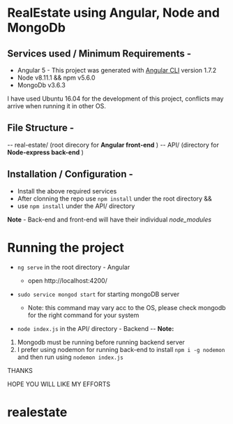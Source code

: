 # RealEstate using Angular, Node and MongoDb

## Services used / Minimum Requirements - 

- Angular 5 - This project was generated with [Angular CLI](https://github.com/angular/angular-cli) version 1.7.2
- Node v8.11.1 && npm v5.6.0
- MongoDb v3.6.3

I have used Ubuntu 16.04 for the development of this project, conflicts may arrive when running it in other OS.

## File Structure -

-- real-estate/ (root direcory for **Angular front-end** )
   -- API/ (directory for **Node-express back-end** )

## Installation / Configuration -

- Install the above required services
- After clonning the repo use `npm install` under the root directory &&
-  use `npm install` under the API/ directory

**Note** - Back-end and front-end will have their individual *node_modules*

# Running the project

- `ng serve` in the root directory - Angular 
  - open http://localhost:4200/ 

- `sudo service mongod start` for starting mongoDB server
  - Note: this command may vary acc to the OS, please check mongodb for the right command for your system 

- `node index.js` in the API/ directory  - Backend 
-- **Note:** 
1. Mongodb must be running before running backend server
2. I prefer using nodemon for running back-end to install `npm i -g nodemon`  and then run using `nodemon index.js`


THANKS

HOPE YOU WILL LIKE MY EFFORTS
# realestate
